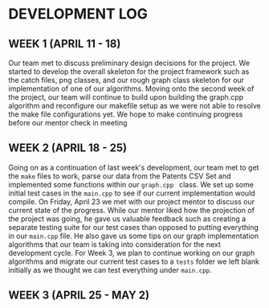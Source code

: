 # DEVELOPMENT LOG

## WEEK 1 (APRIL 11 - 18)
Our team met to discuss preliminary design decisions for the project. We started to develop the overall skeleton for the project framework such as the catch files, png classes, and our rough graph class skeleton for our implementation of one of our algorithms. Moving onto the second week of the project, our team will continue to build upon building the graph.cpp algorithm and reconfigure our makefile setup as we were not able to resolve the make file configurations yet. We hope to make continuing progress before our mentor check in meeting

## WEEK 2 (APRIL 18 - 25)
Going on as a continuation of last week's development, our team met to get the ``make`` files to work, parse our data from the Patents CSV Set and implemented some functions within our ``graph.cpp `` class. We set up some initial test cases in the ``main.cpp`` to see if our current implementation would compile. On Friday, April 23 we met with our project mentor to discuss our current state of the progress. While our mentor liked how the projection of the project was going, he gave us valuable feedback such as creating a separate testing suite for our test cases than opposed to putting everything in our ``main.cpp`` file. He also gave us some tips on our graph implementation algorithms that our team is taking into consideration for the next development cycle. For Week 3, we plan to continue working on our graph algorithms and migrate our current test cases to a ``tests`` folder we left blank initially as we thought we can test everything under ``main.cpp``. 

## WEEK 3 (APRIL 25 - MAY 2)